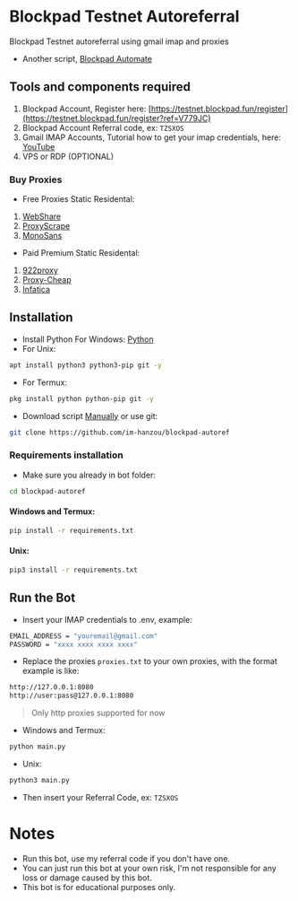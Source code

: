 # Blockpad Testnet Autoreferral
Blockpad Testnet autoreferral using gmail imap and proxies
- Another script, [Blockpad Automate](https://github.com/im-hanzou/blockpad-automate)
## Tools and components required
1. Blockpad Account, Register here: [https://testnet.blockpad.fun/register](https://testnet.blockpad.fun/register?ref=V779JC)
2. Blockpad Account Referral code, ex: `TZSXOS`
3. Gmail IMAP Accounts, Tutorial how to get your imap credentials, here: [YouTube](https://www.youtube.com/watch?v=pgoLc7TuHi8&ab_channel=TheKingofOnlineTools)
4. VPS or RDP (OPTIONAL)
### Buy Proxies
- Free Proxies Static Residental: 
1. [WebShare](https://www.webshare.io/?referral_code=p7k7whpdu2jg)
2. [ProxyScrape](https://proxyscrape.com/?ref=odk1mmj)
3. [MonoSans](https://github.com/monosans/proxy-list)
- Paid Premium Static Residental:
1. [922proxy](https://www.922proxy.com/register?inviter_code=d03d4fed)
2. [Proxy-Cheap](https://app.proxy-cheap.com/r/JysUiH)
3. [Infatica](https://dashboard.infatica.io/aff.php?aff=544)
## Installation
- Install Python For Windows: [Python](https://www.python.org/ftp/python/3.13.0/python-3.13.0-amd64.exe)
- For Unix:
```bash
apt install python3 python3-pip git -y
```
- For Termux:
```bash
pkg install python python-pip git -y
```
- Download script [Manually](https://github.com/im-hanzou/blockpad-autoref/archive/refs/heads/main.zip) or use git:
```bash
git clone https://github.com/im-hanzou/blockpad-autoref
```
### Requirements installation
- Make sure you already in bot folder:
```bash
cd blockpad-autoref
```
#### Windows and Termux:
```bash
pip install -r requirements.txt
```
#### Unix:
```bash
pip3 install -r requirements.txt
```
## Run the Bot
- Insert your IMAP credentials to .env, example:
```bash
EMAIL_ADDRESS = "youremail@gmail.com"
PASSWORD = "xxxx xxxx xxxx xxxx"
```
- Replace the proxies ```proxies.txt``` to your own proxies, with the format example is like:
```bash
http://127.0.0.1:8080
http://user:pass@127.0.0.1:8080
```
>Only http proxies supported for now
- Windows and Termux:
```bash
python main.py
```
- Unix:
```bash
python3 main.py
```
- Then insert your Referral Code, ex: `TZSXOS`
# Notes
- Run this bot, use my referral code if you don't have one.
- You can just run this bot at your own risk, I'm not responsible for any loss or damage caused by this bot.
- This bot is for educational purposes only.
